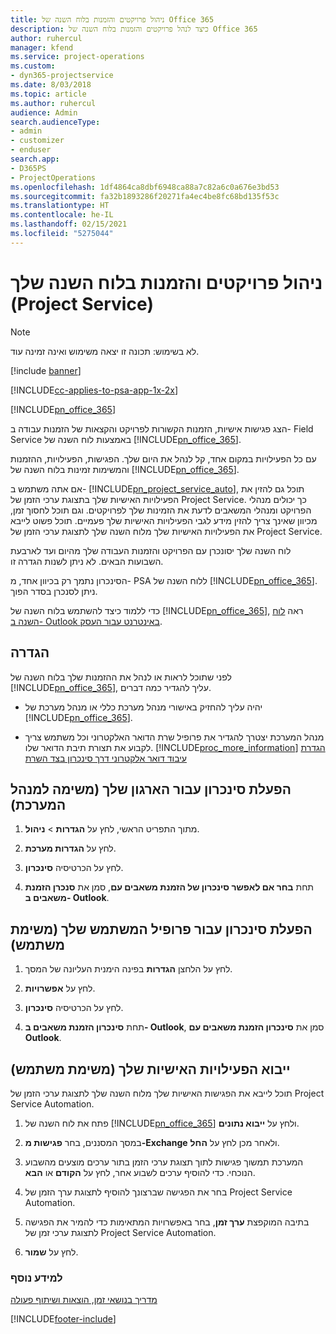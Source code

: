 ```yaml
---
title: ניהול פרויקטים והזמנות בלוח השנה של Office 365
description: כיצד לנהל פרויקטים והזמנות בלוח השנה של Office 365
author: ruhercul
manager: kfend
ms.service: project-operations
ms.custom:
- dyn365-projectservice
ms.date: 8/03/2018
ms.topic: article
ms.author: ruhercul
audience: Admin
search.audienceType:
- admin
- customizer
- enduser
search.app:
- D365PS
- ProjectOperations
ms.openlocfilehash: 1df4864ca8dbf6948ca88a7c82a6c0a676e3bd53
ms.sourcegitcommit: fa32b1893286f20271fa4ec4be8fc68bd135f53c
ms.translationtype: HT
ms.contentlocale: he-IL
ms.lasthandoff: 02/15/2021
ms.locfileid: "5275044"
---
```

# <a name="manage-projects-and-bookings-in-your-calendar-project-service"></a>ניהול פרויקטים והזמנות בלוח השנה שלך (Project Service)

> [!Note]
> לא בשימוש: תכונה זו יצאה משימוש ואינה זמינה עוד.

[!include [banner](../includes/psa-now-project-operations.md)]

[!INCLUDE[cc-applies-to-psa-app-1x-2x](../includes/cc-applies-to-psa-app-1x-2x.md)]

[!INCLUDE[pn_office_365](../includes/pn-office-365.md)] 

הצג פגישות אישיות, הזמנות הקשורות לפרויקט והקצאות של הזמנות עבודה ב- Field Service באמצעות לוח השנה של [!INCLUDE[pn_office_365](../includes/pn-office-365.md)].  
  
 עם כל הפעילויות במקום אחד, קל לנהל את היום שלך. הפגישות, הפעילויות, ההזמנות והמשימות זמינות בלוח השנה של [!INCLUDE[pn_office_365](../includes/pn-office-365.md)].  
  
 אם אתה משתמש ב- [!INCLUDE[pn_project_service_auto](../includes/pn-project-service-auto.md)], תוכל גם להזין את הפעילויות האישיות שלך בתצוגת ערכי הזמן של Project Service. כך יכולים מנהלי הפרויקט ומנהלי המשאבים לדעת את הזמינות שלך לפרויקטים. וגם תוכל לחסוך זמן, מכיוון שאינך צריך להזין מידע לגבי הפעילויות האישיות שלך פעמיים. תוכל פשוט לייבא את הפעילויות האישיות שלך מלוח השנה שלך לתצוגת ערכי הזמן של Project Service.  
  
 לוח השנה שלך יסונכרן עם הפרויקט והזמנות העבודה שלך מהיום ועד לארבעת השבועות הבאים. לא ניתן לשנות הגדרה זו.  
  
 הסינכרון נתמך רק בכיוון אחד, מ- PSA ללוח השנה של [!INCLUDE[pn_office_365](../includes/pn-office-365.md)]. ניתן לסנכרן בסדר הפוך. 
  
 כדי ללמוד כיצד להשתמש בלוח השנה של [!INCLUDE[pn_office_365](../includes/pn-office-365.md)], ראה [לוח השנה ב- Outlook באינטרנט עבור העסק](https://support.office.com/article/Calendar-in-Outlook-on-the-web-for-business-5219c457-d1fe-4c2f-9032-1a816b88e936).  
  
## <a name="setup"></a>הגדרה  
 לפני שתוכל לראות או לנהל את ההזמנות שלך בלוח השנה של [!INCLUDE[pn_office_365](../includes/pn-office-365.md)], עליך להגדיר כמה דברים.  
  
- יהיה עליך להחזיק באישורי מנהל מערכת כללי או מנהל מערכת של [!INCLUDE[pn_office_365](../includes/pn-office-365.md)].  
  
- מנהל המערכת יצטרך להגדיר את פרופיל שרת הדואר האלקטרוני וכל משתמש צריך לקבוע את תצורת תיבת הדואר שלו. [!INCLUDE[proc_more_information](../includes/proc-more-information.md)] [הגדרת עיבוד דואר אלקטרוני דרך סינכרון בצד השרת](https://docs.microsoft.com/dynamics365/customerengagement/on-premises/admin/set-up-server-side-synchronization-of-email-appointments-contacts-and-tasks)  
  
## <a name="turn-on-synchronization-for-your-organization-admin-task"></a>הפעלת סינכרון עבור הארגון שלך (משימה למנהל המערכת)  
  
1.  מתוך התפריט הראשי, לחץ על **הגדרות** > **ניהול**.  
  
2.  לחץ על **הגדרות מערכת**.  
  
3.  לחץ על הכרטיסיה **סינכרון**.  
  
4.  תחת **בחר אם לאפשר סינכרון של הזמנת משאבים עם**, סמן את **סנכרן הזמנת משאבים ב- Outlook**.  
  
## <a name="turn-on-synchronization-for-your-user-profile-user-task"></a>הפעלת סינכרון עבור פרופיל המשתמש שלך (משימת משתמש)  
  
1.  לחץ על הלחצן **הגדרות** בפינה הימנית העליונה של המסך.  
  
2.  לחץ על **אפשרויות**.  
  
3.  לחץ על הכרטיסיה **סינכרון**.  
  
4.  תחת **סינכרון הזמנת משאבים ב- Outlook**, סמן את **סינכרון הזמנת משאבים עם Outlook**.  
  
## <a name="import-your-personal-appointments-user-task"></a>ייבוא הפעילויות האישיות שלך (משימת משתמש)  
 תוכל לייבא את הפגישות האישיות שלך מלוח השנה שלך לתצוגת ערכי הזמן של Project Service Automation.  
  
1. פתח את לוח השנה של [!INCLUDE[pn_office_365](../includes/pn-office-365.md)] ולחץ על **ייבוא נתונים**.  
  
2. במסך המסננים, בחר **פגישות מ-Exchange‎** ולאחר מכן לחץ על **החל**.  
  
3. המערכת תמשוך פגישות לתוך תצוגת ערכי הזמן בתור ערכים מוצעים מהשבוע הנוכחי. כדי להוסיף ערכים לשבוע אחר, לחץ על **הקודם** או **הבא**.  
  
4. בחר את הפגישה שברצונך להוסיף לתצוגת ערך הזמן של Project Service Automation.  
  
5. בתיבה המוקפצת **ערך זמן**, בחר באפשרויות המתאימות כדי להמיר את הפגישה לתצוגת ערכי זמן של Project Service Automation.  
  
6. לחץ על **שמור**.  
  
### <a name="see-also"></a>למידע נוסף  
 [‏‫מדריך בנושאי זמן, הוצאות ושיתוף פעולה](../psa/time-expense-collaboration-guide.md)


[!INCLUDE[footer-include](../includes/footer-banner.md)]